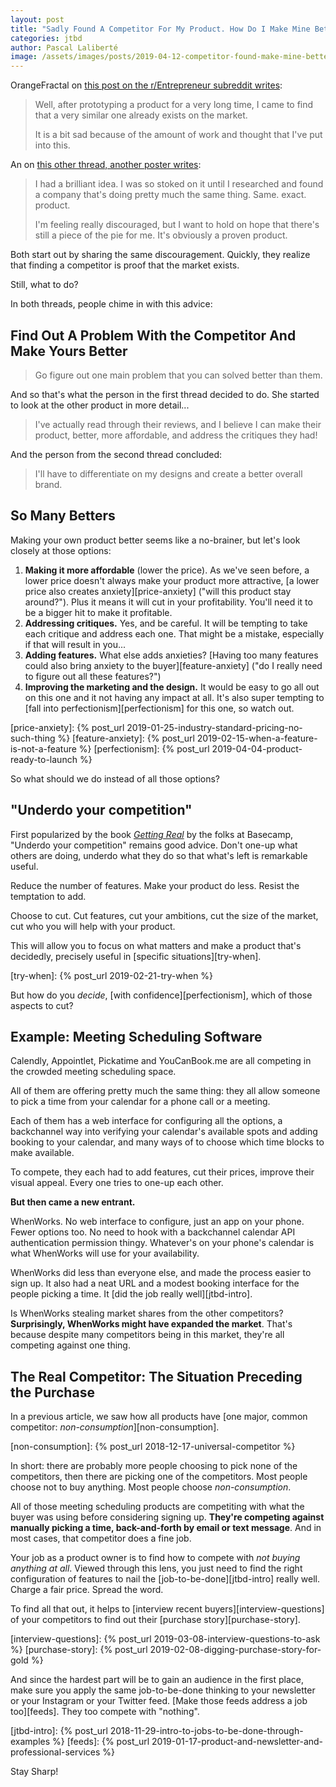 ```yaml
---
layout: post
title: "Sadly Found A Competitor For My Product. How Do I Make Mine Better?"
categories: jtbd
author: Pascal Laliberté
image: /assets/images/posts/2019-04-12-competitor-found-make-mine-better.jpg
---
```


OrangeFractal on [this post on the r/Entrepreneur subreddit writes][thread1]:

> Well, after prototyping a product for a very long time, I came to find that a very similar one already exists on the market.
> 
> It is a bit sad because of the amount of work and thought that I've put into this.

[thread1]: https://www.reddit.com/r/Entrepreneur/comments/b1av9l/found_a_product_similar_to_the_one_i_was/

An on [this other thread, another poster writes][thread2]:

> I had a brilliant idea. I was so stoked on it until I researched and found a company that's doing pretty much the same thing. Same. exact. product.
> 
> I'm feeling really discouraged, but I want to hold on hope that there's still a piece of the pie for me. It's obviously a proven product.

[thread2]: https://www.reddit.com/r/Entrepreneur/comments/b37vwc/a_serious_question_about_competition/

Both start out by sharing the same discouragement. Quickly, they realize that finding a competitor is proof that the market exists.

Still, what to do?

In both threads, people chime in with this advice:

## Find Out A Problem With the Competitor And Make Yours Better

> Go figure out one main problem that you can solved better than them.

And so that's what the person in the first thread decided to do. She started to look at the other product in more detail...

> I've actually read through their reviews, and I believe I can make their product, better, more affordable, and address the critiques they had!

And the person from the second thread concluded:

> I'll have to differentiate on my designs and create a better overall brand.

## So Many Betters

Making your own product better seems like a no-brainer, but let's look closely at those options:

1. **Making it more affordable** (lower the price). As we've seen before, a lower price doesn't always make your product more attractive, [a lower price also creates anxiety][price-anxiety] ("will this product stay around?"). Plus it means it will cut in your profitability. You'll need it to be a bigger hit to make it profitable.
2. **Addressing critiques.** Yes, and be careful. It will be tempting to take each critique and address each one. That might be a mistake, especially if that will result in you...
3. **Adding features.** What else adds anxieties? [Having too many features could also bring anxiety to the buyer][feature-anxiety] ("do I really need to figure out all these features?")
4. **Improving the marketing and the design.** It would be easy to go all out on this one and it not having any impact at all. It's also super tempting to [fall into perfectionism][perfectionism] for this one, so watch out.

[price-anxiety]: {% post_url 2019-01-25-industry-standard-pricing-no-such-thing %}
[feature-anxiety]: {% post_url 2019-02-15-when-a-feature-is-not-a-feature %}
[perfectionism]: {% post_url 2019-04-04-product-ready-to-launch %}

So what should we do instead of all those options?

## "Underdo your competition"

First popularized by the book [_Getting Real_][gettingreal] by the folks at Basecamp, "Underdo your competition" remains good advice. Don't one-up what others are doing, underdo what they do so that what's left is remarkable useful.

Reduce the number of features. Make your product do less. Resist the temptation to add.

[gettingreal]: https://basecamp.com/books/getting-real

Choose to cut. Cut features, cut your ambitions, cut the size of the market, cut who you will help with your product.

This will allow you to focus on what matters and make a product that's decidedly, precisely useful in [specific situations][try-when].

[try-when]: {% post_url 2019-02-21-try-when %}

But how do you _decide_, [with confidence][perfectionism], which of those aspects to cut?

## Example: Meeting Scheduling Software

Calendly, Appointlet, Pickatime and YouCanBook.me are all competing in the crowded meeting scheduling space.

All of them are offering pretty much the same thing: they all allow someone to pick a time from your calendar for a phone call or a meeting.

Each of them has a web interface for configuring all the options, a backchannel way into verifying your calendar's available spots and adding booking to your calendar, and many ways of to choose which time blocks to make available.

To compete, they each had to add features, cut their prices, improve their visual appeal. Every one tries to one-up each other.

**But then came a new entrant.**

WhenWorks. No web interface to configure, just an app on your phone. Fewer options too. No need to hook with a backchannel calendar API authentication permission thingy. Whatever's on your phone's calendar is what WhenWorks will use for your availability.

WhenWorks did less than everyone else, and made the process easier to sign up. It also had a neat URL and a modest booking interface for the people picking a time. It [did the job really well][jtbd-intro].

Is WhenWorks stealing market shares from the other competitors? **Surprisingly, WhenWorks might have expanded the market**. That's because despite many competitors being in this market, they're all competing against one thing.

## The Real Competitor: The Situation Preceding the Purchase

In a previous article, we saw how all products have [one major, common competitor: _non-consumption_][non-consumption].

[non-consumption]: {% post_url 2018-12-17-universal-competitor %}

In short: there are probably more people choosing to pick none of the competitors, then there are picking one of the competitors. Most people choose not to buy anything. Most people choose _non-consumption_.

All of those meeting scheduling products are competiting with what the buyer was using before considering signing up. **They're competing against manually picking a time, back-and-forth by email or text message**. And in most cases, that competitor does a fine job.

Your job as a product owner is to find how to compete with _not buying anything at all_. Viewed through this lens, you just need to find the right configuration of features to nail the [job-to-be-done][jtbd-intro] really well. Charge a fair price. Spread the word.

To find all that out, it helps to [interview recent buyers][interview-questions] of your competitors to find out their [purchase story][purchase-story].

[interview-questions]: {% post_url 2019-03-08-interview-questions-to-ask %}
[purchase-story]: {% post_url 2019-02-08-digging-purchase-story-for-gold %}

And since the hardest part will be to gain an audience in the first place, make sure you apply the same job-to-be-done thinking to your newsletter or your Instagram or your Twitter feed. [Make those feeds address a job too][feeds]. They too compete with "nothing".

[jtbd-intro]: {% post_url 2018-11-29-intro-to-jobs-to-be-done-through-examples %}
[feeds]: {% post_url 2019-01-17-product-and-newsletter-and-professional-services %}

Stay Sharp!

